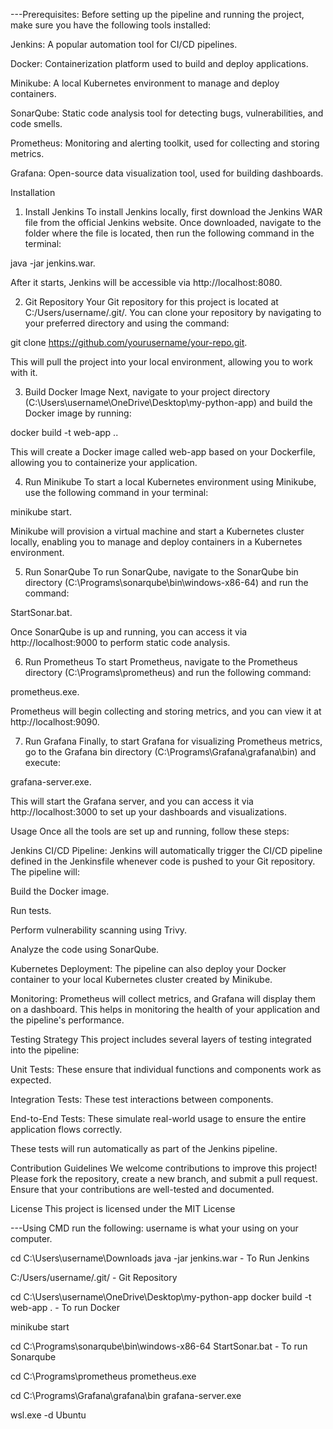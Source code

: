 ---Prerequisites: Before setting up the pipeline and running the project, make sure you have the following tools installed:

Jenkins: A popular automation tool for CI/CD pipelines.

Docker: Containerization platform used to build and deploy applications.

Minikube: A local Kubernetes environment to manage and deploy containers.

SonarQube: Static code analysis tool for detecting bugs, vulnerabilities, and code smells.

Prometheus: Monitoring and alerting toolkit, used for collecting and storing metrics.

Grafana: Open-source data visualization tool, used for building dashboards.

Installation
1. Install Jenkins
To install Jenkins locally, first download the Jenkins WAR file from the official Jenkins website. Once downloaded, navigate to the folder where the file is located, then run the following command in the terminal:

java -jar jenkins.war.

After it starts, Jenkins will be accessible via http://localhost:8080.

2. Git Repository
Your Git repository for this project is located at C:/Users/username/.git/. You can clone your repository by navigating to your preferred directory and using the command:

git clone https://github.com/yourusername/your-repo.git.

This will pull the project into your local environment, allowing you to work with it.

3. Build Docker Image
Next, navigate to your project directory (C:\Users\username\OneDrive\Desktop\my-python-app) and build the Docker image by running:

docker build -t web-app ..

This will create a Docker image called web-app based on your Dockerfile, allowing you to containerize your application.

4. Run Minikube
To start a local Kubernetes environment using Minikube, use the following command in your terminal:

minikube start.

Minikube will provision a virtual machine and start a Kubernetes cluster locally, enabling you to manage and deploy containers in a Kubernetes environment.

5. Run SonarQube
To run SonarQube, navigate to the SonarQube bin directory (C:\Programs\sonarqube\bin\windows-x86-64) and run the command:

StartSonar.bat.

Once SonarQube is up and running, you can access it via http://localhost:9000 to perform static code analysis.

6. Run Prometheus
To start Prometheus, navigate to the Prometheus directory (C:\Programs\prometheus) and run the following command:

prometheus.exe.

Prometheus will begin collecting and storing metrics, and you can view it at http://localhost:9090.

7. Run Grafana
Finally, to start Grafana for visualizing Prometheus metrics, go to the Grafana bin directory (C:\Programs\Grafana\grafana\bin) and execute:

grafana-server.exe.

This will start the Grafana server, and you can access it via http://localhost:3000 to set up your dashboards and visualizations.

Usage
Once all the tools are set up and running, follow these steps:

Jenkins CI/CD Pipeline: Jenkins will automatically trigger the CI/CD pipeline defined in the Jenkinsfile whenever code is pushed to your Git repository. The pipeline will:

Build the Docker image.

Run tests.

Perform vulnerability scanning using Trivy.

Analyze the code using SonarQube.

Kubernetes Deployment: The pipeline can also deploy your Docker container to your local Kubernetes cluster created by Minikube.

Monitoring: Prometheus will collect metrics, and Grafana will display them on a dashboard. This helps in monitoring the health of your application and the pipeline's performance.

Testing Strategy
This project includes several layers of testing integrated into the pipeline:

Unit Tests: These ensure that individual functions and components work as expected.

Integration Tests: These test interactions between components.

End-to-End Tests: These simulate real-world usage to ensure the entire application flows correctly.

These tests will run automatically as part of the Jenkins pipeline.

Contribution Guidelines
We welcome contributions to improve this project! Please fork the repository, create a new branch, and submit a pull request. Ensure that your contributions are well-tested and documented.

License
This project is licensed under the MIT License

---Using CMD run the following: username is what your using on your computer.

cd C:\Users\username\Downloads
java -jar jenkins.war                       - To Run Jenkins

C:/Users/username/.git/ - Git Repository

cd C:\Users\username\OneDrive\Desktop\my-python-app
docker build -t web-app .                   - To run Docker

minikube start

cd C:\Programs\sonarqube\bin\windows-x86-64
StartSonar.bat                              - To run Sonarqube

cd C:\Programs\prometheus
prometheus.exe

cd C:\Programs\Grafana\grafana\bin
grafana-server.exe

wsl.exe -d Ubuntu
